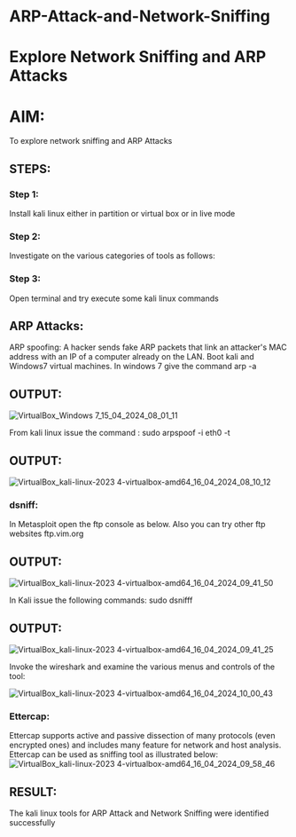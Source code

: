 # ARP-Attack-and-Network-Sniffing
# Explore Network Sniffing and ARP Attacks

# AIM:

To explore network sniffing and ARP Attacks

## STEPS:

### Step 1:

Install kali linux either in partition or virtual box or in live mode

### Step 2:

Investigate on the various categories of tools as follows:


### Step 3:
Open terminal and try execute some kali linux commands

## ARP Attacks:  
ARP spoofing: A hacker sends fake ARP packets that link an attacker's MAC address with an IP of a computer already on the LAN. 
Boot kali and Windows7 virtual machines.
In windows 7 give the command arp -a
## OUTPUT:
![VirtualBox_Windows 7_15_04_2024_08_01_11](https://github.com/Aishwarya-TM/EH-Ex-4/assets/127846109/99fc3e54-a20a-4ca9-a86e-d1e3d206f06b)


From kali linux issue the command :
sudo arpspoof -i eth0 -t <target system> <gateway>
## OUTPUT:
![VirtualBox_kali-linux-2023 4-virtualbox-amd64_16_04_2024_08_10_12](https://github.com/Aishwarya-TM/EH-Ex-4/assets/127846109/77c57711-057d-4f58-8792-baaed6c91fb1)


 ### dsniff:

In Metasploit open the ftp console as below. Also you can try other ftp websites ftp.vim.org
## OUTPUT:
![VirtualBox_kali-linux-2023 4-virtualbox-amd64_16_04_2024_09_41_50](https://github.com/Aishwarya-TM/EH-Ex-4/assets/127846109/20895c9c-4049-4846-b459-93b38cd38ebf)

In Kali issue the following commands:
sudo dsnifff
## OUTPUT:
 ![VirtualBox_kali-linux-2023 4-virtualbox-amd64_16_04_2024_09_41_25](https://github.com/Aishwarya-TM/EH-Ex-4/assets/127846109/3d5bd6d7-8c21-4e7b-b431-f013bc661ce8)

Invoke the wireshark and examine the various menus  and controls of the tool:

![VirtualBox_kali-linux-2023 4-virtualbox-amd64_16_04_2024_10_00_43](https://github.com/Aishwarya-TM/EH-Ex-4/assets/127846109/b7f6d8e7-5592-42c4-acca-c18bffe2e4db)

### Ettercap:
Ettercap supports active and passive dissection of many protocols (even encrypted ones) and includes many feature for network and host analysis.
Ettercap can be used as sniffing tool as illustrated below:
![VirtualBox_kali-linux-2023 4-virtualbox-amd64_16_04_2024_09_58_46](https://github.com/Aishwarya-TM/EH-Ex-4/assets/127846109/bfcb6ee7-4d96-4351-926c-c90dd8c1e906)


## RESULT:
The kali linux tools for ARP Attack and Network Sniffing were identified successfully
